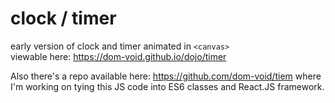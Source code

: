 # clock / timer

early version of clock and timer animated in `<canvas>`  
viewable here: https://dom-void.github.io/dojo/timer  

Also there's a repo available here: https://github.com/dom-void/tiem where I'm working on tying this JS code into ES6 classes and React.JS framework.